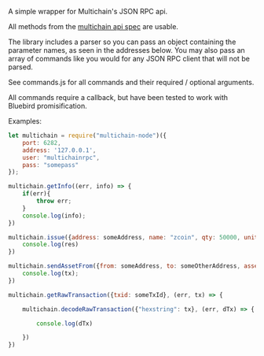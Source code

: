 A simple wrapper for Multichain's JSON RPC api.

All methods from the [multichain api spec](http://www.multichain.com/developers/json-rpc-api/) are usable.

The library includes a parser so you can pass an object containing the parameter names, as seen in the addresses below. You may also pass an array of commands like you would for any JSON RPC client that will not be parsed.

See commands.js for all commands and their required / optional arguments.

All commands require a callback, but have been tested to work with Bluebird promisification.

Examples:
       
```javascript 
let multichain = require("multichain-node")({
    port: 6282,
    address: '127.0.0.1',
    user: "multichainrpc",
    pass: "somepass"
});

multichain.getInfo((err, info) => {
    if(err){
        throw err;
    }
    console.log(info);
})

multichain.issue({address: someAddress, name: "zcoin", qty: 50000, units: 0.01, details: {hello: "world"}}, (err, res) => {
    console.log(res)
})

multichain.sendAssetFrom({from: someAddress, to: someOtherAddress, asset: "zcoin", qty: 5}, (err, tx) => {
    console.log(tx);
})

multichain.getRawTransaction({txid: someTxId}, (err, tx) => {

    multichain.decodeRawTransaction({"hexstring": tx}, (err, dTx) => {

        console.log(dTx)

    })
})


```